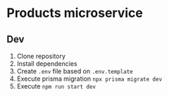 # Products microservice

## Dev

1. Clone repository
2. Install dependencies
3. Create `.env` file based on `.env.template`
4. Execute prisma migration `npx prisma migrate dev`
5. Execute `npm run start dev`